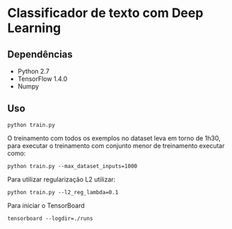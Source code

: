 # Classificador de texto com Deep Learning


## Dependências

- Python 2.7
- TensorFlow 1.4.0
- Numpy
## Uso

    python train.py

O treinamento com todos os exemplos no dataset leva em torno de 1h30, para executar o treinamento com conjunto menor de treinamento executar como:

    python train.py --max_dataset_inputs=1000

Para utilizar regularização L2 utilizar:

    python train.py --l2_reg_lambda=0.1

Para iniciar o TensorBoard

    tensorboard --logdir=./runs